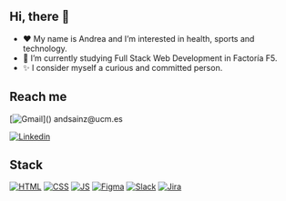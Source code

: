 ## Hi, there 👋
- ❤️ My name is Andrea and I’m interested in health, sports and technology.
- 🌱 I’m currently studying Full Stack Web Development in Factoría F5.
- ✨ I consider myself a curious and committed person.

## Reach me
[![Gmail]([https://img.shields.io/badge/HTML5-E34F26?style=for-the-badge&logo=html5&logoColor=white](https://img.shields.io/badge/Gmail-D14836?style=for-the-badge&logo=gmail&logoColor=white))]() andsainz@ucm.es

<!---
andsainz/andsainz is a ✨ special ✨ repository because its `README.md` (this file) appears on your GitHub profile.
You can click the Preview link to take a look at your changes.
--->
[![Linkedin](https://img.shields.io/badge/LinkedIn-0077B5?style=for-the-badge&logo=linkedin&logoColor=white)](https://www.linkedin.com/in/andrea-sainz-vigo-994b99138/)
## Stack

[![HTML](https://img.shields.io/badge/HTML5-E34F26?style=for-the-badge&logo=html5&logoColor=white)]()
[![CSS](https://img.shields.io/badge/CSS3-1572B6?style=for-the-badge&logo=css3&logoColor=white)]()
[![JS](https://img.shields.io/badge/JavaScript-323330?style=for-the-badge&logo=javascript&logoColor=F7DF1E)]()
[![Figma](https://img.shields.io/badge/Figma-F24E1E?style=for-the-badge&logo=figma&logoColor=white)]()
[![Slack](https://img.shields.io/badge/Slack-4A154B?style=for-the-badge&logo=slack&logoColor=white)]()
[![Jira](https://img.shields.io/badge/Jira-0052CC?style=for-the-badge&logo=Jira&logoColor=white)]()
